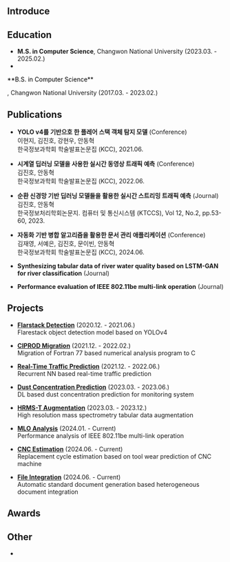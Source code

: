 ## Introduce

## Education
* **M.S. in Computer Science**, Changwon National University (2023.03. - 2025.02.)
*

<a href="https://example.com" style="color: black; text-decoration: none;">
**B.S. in Computer Science**
</a>

, Changwon National University (2017.03. - 2023.02.)

## Publications
* **YOLO v4를 기반으호 한 플레어 스택 객체 탐지 모델** (Conference)  
  이현지, 김진호, 강현우, 안동혁  
  한국정보과학회 학술발표논문집 (KCC), 2021.06.  

* **시계열 딥러닝 모델을 사용한 실시간 동영상 트래픽 예측** (Conference)  
  김진호, 안동혁  
  한국정보과학회 학술발표논문집 (KCC), 2022.06.  

* **순환 신경망 기반 딥러닝 모델들을 활용한 실시간 스트리밍 트래픽 예측** (Journal)  
  김진호, 안동혁  
  한국정보처리학회논문지. 컴퓨터 및 통신시스템 (KTCCS), Vol 12, No.2, pp.53-60, 2023.  

* **자동화 기반 병합 알고리즘을 활용한 문서 관리 애플리케이션** (Conference)  
  김재영, 서예은, 김진호, 문이빈, 안동혁  
  한국정보과학회 학술발표논문집 (KCC), 2024.06.  

* **Synthesizing tabular data of river water quality based on LSTM-GAN for river classification** (Journal)  

* **Performance evaluation of IEEE 802.11be multi-link operation** (Journal)  



## Projects

* [**Flarstack Detection**](https://github.com/violet0929/CIPROD) (2020.12. - 2021.06.)  
  Flarestack object detection model based on YOLOv4  
  
* [**CIPROD Migration**](https://github.com/violet0929/CIPROD) (2021.12. - 2022.02.)  
  Migration of Fortran 77 based numerical analysis program to C  

* [**Real-Time Traffic Prediction**](https://github.com/violet0929/Traffic_prediction) (2021.12. - 2022.06.)  
  Recurrent NN based real-time traffic prediction  

* [**Dust Concentration Prediction**](https://github.com/violet0929/Dust_concentration) (2023.03. - 2023.06.)  
  DL based dust concentration prediction for monitoring system   

* [**HRMS-T Augmentation**](https://github.com/violet0929/CIPROD) (2023.03. - 2023.12.)  
  High resolution mass spectrometry tabular data augmentation  

* [**MLO Analysis**](https://github.com/violet0929/CIPROD) (2024.01. - Current)  
  Performance analysis of IEEE 802.11be multi-link operation  

* [**CNC Estimation**](https://github.com/violet0929/CIPROD) (2024.06. - Current)  
  Replacement cycle estimation based on tool wear prediction of CNC machine  
  
* [**File Integration**](https://github.com/violet0929/Document_integration) (2024.06. - Current)   
  Automatic standard document generation based heterogeneous document integration

## Awards


## Other
* 
